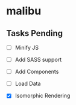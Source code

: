 # malibu

## Tasks Pending

- [ ] Minify JS
- [ ] Add SASS support
- [ ] Add Components
- [ ] Load Data
- [X] Isomorphic Rendering

